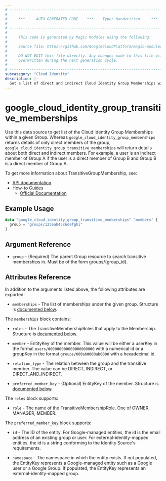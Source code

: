 ```yaml
---
# ----------------------------------------------------------------------------
#
#     ***     AUTO GENERATED CODE    ***    Type: Handwritten     ***
#
# ----------------------------------------------------------------------------
#
#     This code is generated by Magic Modules using the following:
#
#     Source file: https://github.com/GoogleCloudPlatform/magic-modules/tree/main/mmv1/third_party/terraform/website/docs/d/cloud_identity_group_transitive_memberships.html.markdown
#
#     DO NOT EDIT this file directly. Any changes made to this file will be
#     overwritten during the next generation cycle.
#
# ----------------------------------------------------------------------------
subcategory: "Cloud Identity"
description: |-
  Get a list of direct and indirect Cloud Identity Group Memberships within a Group.
---
```


# google_cloud_identity_group_transitive_memberships

Use this data source to get list of the Cloud Identity Group Memberships within a given Group. Whereas `google_cloud_identity_group_memberships` returns details of only direct members of the group, `google_cloud_identity_group_transitive_memberships` will return details about both direct and indirect members. For example, a user is an indirect member of Group A if the user is a direct member of Group B and Group B is a direct member of Group A.

To get more information about TransitiveGroupMembership, see:

* [API documentation](https://cloud.google.com/identity/docs/reference/rest/v1/groups.memberships/searchTransitiveMemberships)
* How-to Guides
    * [Official Documentation](https://cloud.google.com/identity/docs/how-to/memberships-google-groups)

## Example Usage

```tf
data "google_cloud_identity_group_transitive_memberships" "members" {
  group = "groups/123eab45c6defghi"
}
```

## Argument Reference

* `group` - (Required) The parent Group resource to search transitive memberships in. Must be of the form groups/{group_id}.

## Attributes Reference

In addition to the arguments listed above, the following attributes are exported:

* `memberships` - The list of memberships under the given group. Structure is [documented below](#nested_memberships).

<a name="nested_memberships"></a>The `memberships` block contains:

* `roles` - The TransitiveMembershipRoles that apply to the Membership. Structure is [documented below](#nested_roles).

* `member` - EntityKey of the member.  This value will be either a userKey in the format `users/000000000000000000000` with a numerical id or a groupKey in the format `groups/000ab0000ab0000` with a hexadecimal id.

* `relation_type` - The relation between the group and the transitive member. The value can be DIRECT, INDIRECT, or DIRECT_AND_INDIRECT.

* `preferred_member_key` -
  (Optional)
  EntityKey of the member.  Structure is [documented below](#nested_preferred_member_key).

<a name="nested_roles"></a>The `roles` block supports:

* `role` - The name of the TransitiveMembershipRole. One of OWNER, MANAGER, MEMBER.

<a name="nested_preferred_member_key"></a>The `preferred_member_key` block supports:

* `id` - The ID of the entity. For Google-managed entities, the id is the email address of an existing
  group or user. For external-identity-mapped entities, the id is a string conforming
  to the Identity Source's requirements.

* `namespace` - The namespace in which the entity exists.
  If not populated, the EntityKey represents a Google-managed entity
  such as a Google user or a Google Group.
  If populated, the EntityKey represents an external-identity-mapped group.
